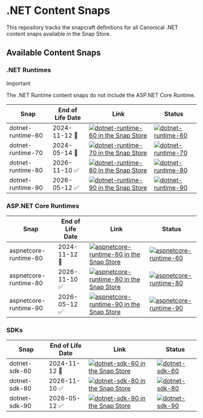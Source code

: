 # .NET Content Snaps

This repository tracks the snapcraft definitions for all Canonical .NET content snaps available in the Snap Store.

## Available Content Snaps

### .NET Runtimes

> [!IMPORTANT]
> The .NET Runtime content snaps do not include the ASP.NET Core Runtime.

|        Snap       | End of Life Date |                                    Link                                  | Status |
| ----------------- | ---------------- | ------------------------------------------------------------------------ | ------ |
| dotnet-runtime-60 | 2024-11-12 :red_circle: | [![dotnet-runtime-60 in the Snap Store](https://snapcraft.io/dotnet-runtime-60/badge.svg)](https://snapcraft.io/dotnet-runtime-60) | [![dotnet-runtime-60](https://github.com/canonical/dotnet-content-snaps/actions/workflows/dotnet-runtime-60.yaml/badge.svg)](https://github.com/canonical/dotnet-content-snaps/actions/workflows/dotnet-runtime-60.yaml) |
| dotnet-runtime-70 | 2024-05-14 :red_circle: | [![dotnet-runtime-70 in the Snap Store](https://snapcraft.io/dotnet-runtime-70/badge.svg)](https://snapcraft.io/dotnet-runtime-70) | [![dotnet-runtime-70](https://github.com/canonical/dotnet-content-snaps/actions/workflows/dotnet-runtime-70.yaml/badge.svg)](https://github.com/canonical/dotnet-content-snaps/actions/workflows/dotnet-runtime-70.yaml) |
| dotnet-runtime-80 | 2026-11-10 :white_check_mark: | [![dotnet-runtime-80 in the Snap Store](https://snapcraft.io/dotnet-runtime-80/badge.svg)](https://snapcraft.io/dotnet-runtime-80) | [![dotnet-runtime-80](https://github.com/canonical/dotnet-content-snaps/actions/workflows/dotnet-runtime-80.yaml/badge.svg)](https://github.com/canonical/dotnet-content-snaps/actions/workflows/dotnet-runtime-80.yaml) |
| dotnet-runtime-90 | 2026-05-12 :white_check_mark: | [![dotnet-runtime-90 in the Snap Store](https://snapcraft.io/dotnet-runtime-90/badge.svg)](https://snapcraft.io/dotnet-runtime-90) | [![dotnet-runtime-90](https://github.com/canonical/dotnet-content-snaps/actions/workflows/dotnet-runtime-90.yaml/badge.svg)](https://github.com/canonical/dotnet-content-snaps/actions/workflows/dotnet-runtime-90.yaml) |

### ASP.NET Core Runtimes

|        Snap       | End of Life Date |                                    Link                                  | Status |
| ----------------- | ---------------- | ------------------------------------------------------------------------ | ------ |
| aspnetcore-runtime-60 | 2024-11-12 :red_circle: | [![aspnetcore-runtime-60 in the Snap Store](https://snapcraft.io/aspnetcore-runtime-60/badge.svg)](https://snapcraft.io/aspnetcore-runtime-60) | [![aspnetcore-runtime-60](https://github.com/canonical/dotnet-content-snaps/actions/workflows/aspnetcore-runtime-60.yaml/badge.svg)](https://github.com/canonical/dotnet-content-snaps/actions/workflows/aspnetcore-runtime-60.yaml) |
| aspnetcore-runtime-80 | 2026-11-10 :white_check_mark: | [![aspnetcore-runtime-80 in the Snap Store](https://snapcraft.io/aspnetcore-runtime-80/badge.svg)](https://snapcraft.io/aspnetcore-runtime-80) | [![aspnetcore-runtime-80](https://github.com/canonical/dotnet-content-snaps/actions/workflows/aspnetcore-runtime-80.yaml/badge.svg)](https://github.com/canonical/dotnet-content-snaps/actions/workflows/aspnetcore-runtime-80.yaml) |
| aspnetcore-runtime-90 | 2026-05-12 :white_check_mark: | [![aspnetcore-runtime-90 in the Snap Store](https://snapcraft.io/aspnetcore-runtime-90/badge.svg)](https://snapcraft.io/aspnetcore-runtime-90) | [![aspnetcore-runtime-90](https://github.com/canonical/dotnet-content-snaps/actions/workflows/aspnetcore-runtime-90.yaml/badge.svg)](https://github.com/canonical/dotnet-content-snaps/actions/workflows/aspnetcore-runtime-90.yaml) |

### SDKs

|        Snap       | End of Life Date |                                Link                              | Status |
| ----------------- | ---------------- | ---------------------------------------------------------------- | ------ |
| dotnet-sdk-60     | 2024-11-12 :red_circle: | [![dotnet-sdk-60 in the Snap Store](https://snapcraft.io/dotnet-sdk-60/badge.svg)](https://snapcraft.io/dotnet-sdk-60) | [![dotnet-sdk-60](https://github.com/canonical/dotnet-content-snaps/actions/workflows/dotnet-sdk-60.yaml/badge.svg)](https://github.com/canonical/dotnet-content-snaps/actions/workflows/dotnet-sdk-60.yaml) |
| dotnet-sdk-80     | 2026-11-10 :white_check_mark: | [![dotnet-sdk-80 in the Snap Store](https://snapcraft.io/dotnet-sdk-80/badge.svg)](https://snapcraft.io/dotnet-sdk-80) | [![dotnet-sdk-80](https://github.com/canonical/dotnet-content-snaps/actions/workflows/dotnet-sdk-80.yaml/badge.svg)](https://github.com/canonical/dotnet-content-snaps/actions/workflows/dotnet-sdk-80.yaml) |
| dotnet-sdk-90     | 2026-05-12 :white_check_mark: | [![dotnet-sdk-90 in the Snap Store](https://snapcraft.io/dotnet-sdk-90/badge.svg)](https://snapcraft.io/dotnet-sdk-90) | [![dotnet-sdk-90](https://github.com/canonical/dotnet-content-snaps/actions/workflows/dotnet-sdk-90.yaml/badge.svg)](https://github.com/canonical/dotnet-content-snaps/actions/workflows/dotnet-sdk-90.yaml) |
